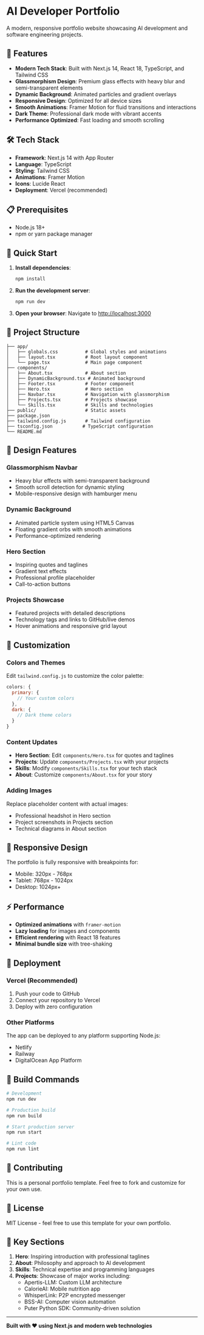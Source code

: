 # AI Developer Portfolio

A modern, responsive portfolio website showcasing AI development and software engineering projects.

## 🚀 Features

- **Modern Tech Stack**: Built with Next.js 14, React 18, TypeScript, and Tailwind CSS
- **Glassmorphism Design**: Premium glass effects with heavy blur and semi-transparent elements
- **Dynamic Background**: Animated particles and gradient overlays
- **Responsive Design**: Optimized for all device sizes
- **Smooth Animations**: Framer Motion for fluid transitions and interactions
- **Dark Theme**: Professional dark mode with vibrant accents
- **Performance Optimized**: Fast loading and smooth scrolling

## 🛠️ Tech Stack

- **Framework**: Next.js 14 with App Router
- **Language**: TypeScript
- **Styling**: Tailwind CSS
- **Animations**: Framer Motion
- **Icons**: Lucide React
- **Deployment**: Vercel (recommended)

## 📋 Prerequisites

- Node.js 18+ 
- npm or yarn package manager

## 🚀 Quick Start

1. **Install dependencies**:
   ```bash
   npm install
   ```

2. **Run the development server**:
   ```bash
   npm run dev
   ```

3. **Open your browser**:
   Navigate to [http://localhost:3000](http://localhost:3000)

## 📁 Project Structure

```
├── app/
│   ├── globals.css          # Global styles and animations
│   ├── layout.tsx           # Root layout component
│   └── page.tsx             # Main page component
├── components/
│   ├── About.tsx            # About section
│   ├── DynamicBackground.tsx # Animated background
│   ├── Footer.tsx           # Footer component
│   ├── Hero.tsx             # Hero section
│   ├── Navbar.tsx           # Navigation with glassmorphism
│   ├── Projects.tsx         # Projects showcase
│   └── Skills.tsx           # Skills and technologies
├── public/                  # Static assets
├── package.json
├── tailwind.config.js       # Tailwind configuration
├── tsconfig.json           # TypeScript configuration
└── README.md
```

## 🎨 Design Features

### Glassmorphism Navbar
- Heavy blur effects with semi-transparent background
- Smooth scroll detection for dynamic styling
- Mobile-responsive design with hamburger menu

### Dynamic Background
- Animated particle system using HTML5 Canvas
- Floating gradient orbs with smooth animations
- Performance-optimized rendering

### Hero Section
- Inspiring quotes and taglines
- Gradient text effects
- Professional profile placeholder
- Call-to-action buttons

### Projects Showcase
- Featured projects with detailed descriptions
- Technology tags and links to GitHub/live demos
- Hover animations and responsive grid layout

## 🔧 Customization

### Colors and Themes
Edit `tailwind.config.js` to customize the color palette:

```javascript
colors: {
  primary: {
    // Your custom colors
  },
  dark: {
    // Dark theme colors
  }
}
```

### Content Updates
- **Hero Section**: Edit `components/Hero.tsx` for quotes and taglines
- **Projects**: Update `components/Projects.tsx` with your projects
- **Skills**: Modify `components/Skills.tsx` for your tech stack
- **About**: Customize `components/About.tsx` for your story

### Adding Images
Replace placeholder content with actual images:
- Professional headshot in Hero section
- Project screenshots in Projects section
- Technical diagrams in About section

## 📱 Responsive Design

The portfolio is fully responsive with breakpoints for:
- Mobile: 320px - 768px
- Tablet: 768px - 1024px  
- Desktop: 1024px+

## ⚡ Performance

- **Optimized animations** with `framer-motion`
- **Lazy loading** for images and components
- **Efficient rendering** with React 18 features
- **Minimal bundle size** with tree-shaking

## 🚀 Deployment

### Vercel (Recommended)
1. Push your code to GitHub
2. Connect your repository to Vercel
3. Deploy with zero configuration

### Other Platforms
The app can be deployed to any platform supporting Node.js:
- Netlify
- Railway
- DigitalOcean App Platform

## 📄 Build Commands

```bash
# Development
npm run dev

# Production build
npm run build

# Start production server
npm run start

# Lint code
npm run lint
```

## 🤝 Contributing

This is a personal portfolio template. Feel free to fork and customize for your own use.

## 📝 License

MIT License - feel free to use this template for your own portfolio.

## 🎯 Key Sections

1. **Hero**: Inspiring introduction with professional taglines
2. **About**: Philosophy and approach to AI development
3. **Skills**: Technical expertise and programming languages
4. **Projects**: Showcase of major works including:
   - Apertis-LLM: Custom LLM architecture
   - CalorieAI: Mobile nutrition app
   - WhisperLink: P2P encrypted messenger
   - BSS-AI: Computer vision automation
   - Puter Python SDK: Community-driven solution

---

**Built with ❤️ using Next.js and modern web technologies**
